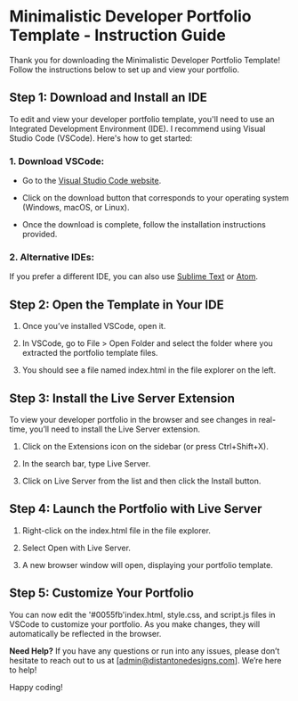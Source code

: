# Minimalistic Developer Portfolio Template - Instruction Guide

Thank you for downloading the Minimalistic Developer Portfolio Template! Follow the instructions below to set up and view your portfolio.

## Step 1: Download and Install an IDE
To edit and view your developer portfolio template, you'll need to use an Integrated Development Environment (IDE). I recommend using Visual Studio Code (VSCode). Here's how to get started:

### 1. Download VSCode:

* Go to the [Visual Studio Code website](https://code.visualstudio.com/).

* Click on the download button that corresponds to your operating system (Windows, macOS, or Linux).

* Once the download is complete, follow the installation instructions provided.

### 2. Alternative IDEs:

If you prefer a different IDE, you can also use [Sublime Text](https://www.sublimetext.com/) or [Atom](https://atom-editor.cc/).

## Step 2: Open the Template in Your IDE

1. Once you’ve installed VSCode, open it.

2. In VSCode, go to File > Open Folder and select the folder where you extracted the portfolio template files.

3. You should see a file named index.html in the file explorer on the left.

## Step 3: Install the Live Server Extension

To view your developer portfolio in the browser and see changes in real-time, you’ll need to install the Live Server extension.

1. Click on the Extensions icon on the sidebar (or press Ctrl+Shift+X).

2. In the search bar, type Live Server.

3. Click on Live Server from the list and then click the Install button.

## Step 4: Launch the Portfolio with Live Server

1. Right-click on the index.html file in the file explorer.

2. Select Open with Live Server.

3. A new browser window will open, displaying your portfolio template.

## Step 5: Customize Your Portfolio

You can now edit the '#0055fb'index.html, style.css, and script.js files in VSCode to customize your portfolio. As you make changes, they will automatically be reflected in the browser.

**Need Help?**
If you have any questions or run into any issues, please don’t hesitate to reach out to us at [admin@distantonedesigns.com]. We’re here to help!

Happy coding!

